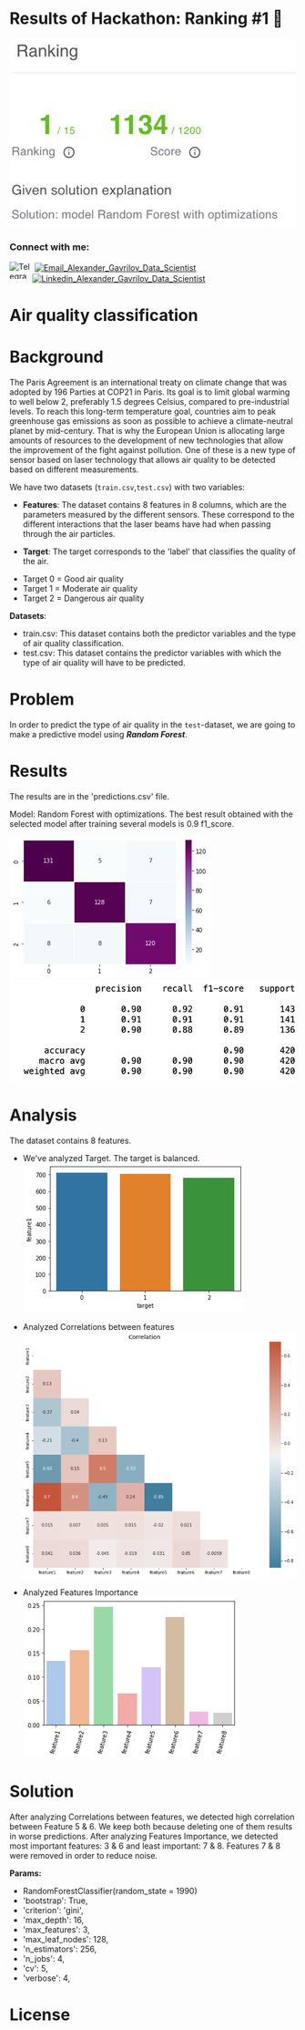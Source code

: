 # Results of Hackathon: **Ranking #1** 🥇 
![First Place](https://github.com/GVRQ/J2D_Data-Science_2022/blob/main/img/rank.png?raw=true)


<h3 style="text-align: left;" align="left">Connect with me:</h3>
<p style="text-align: left;" align="left"><a href="https://t.me/gavrilov_se" target="blank"><img style="float: left;" src="https://www.svgrepo.com/show/349527/telegram.svg" alt="Telegram_Alexander_Gavrilov_Data_Scientist" width="40" height="30" align="center" /></a>&nbsp;<a href="mailto:alexander@gavrilov.se" target="blank"><img src="https://www.clipartmax.com/png/full/91-913506_computer-icons-email-address-clip-art-icon-email-vector-png.png" alt="Email_Alexander_Gavrilov_Data_Scientist" width="30" height="30" align="center" /></a>&nbsp; <a href="https://www.linkedin.com/in/GVRQ/" target="blank"><img src="https://upload.wikimedia.org/wikipedia/commons/thumb/8/81/LinkedIn_icon.svg/72px-LinkedIn_icon.svg.png" alt="Linkedin_Alexander_Gavrilov_Data_Scientist" width="30" height="30" align="center" /></a></p>

# Air quality classification

# Background
The Paris Agreement is an international treaty on climate change that was adopted by 196 Parties at COP21 in Paris. Its goal is to limit global warming to well below 2, preferably 1.5 degrees Celsius, compared to pre-industrial levels. To reach this long-term temperature goal, countries aim to peak greenhouse gas emissions as soon as possible to achieve a climate-neutral planet by mid-century. That is why the European Union is allocating large amounts of resources to the development of new technologies that allow the improvement of the fight against pollution. One of these is a new type of sensor based on laser technology that allows air quality to be detected based on different measurements.

We have two datasets (`train.csv`,`test.csv`) with two variables:

- **Features**: The dataset contains 8 features in 8 columns, which are the parameters measured by the different sensors. These correspond to the different interactions that the laser beams have had when passing through the air particles.

- **Target**: The target corresponds to the 'label' that classifies the quality of the air.

* Target 0 = Good air quality
* Target 1 = Moderate air quality
* Target 2 = Dangerous air quality

**Datasets**:
- train.csv: This dataset contains both the predictor variables and the type of air quality classification.
- test.csv: This dataset contains the predictor variables with which the type of air quality will have to be predicted.

# Problem

In order to predict the type of air quality in the `test`-dataset, we are going to make a predictive model using ***Random Forest***.

# Results

The results are in the 'predictions.csv' file.

Model: Random Forest with optimizations.
The best result obtained with the selected model after training several models is 0.9 f1_score.

![alt text](https://github.com/GVRQ/J2D_Data-Science_2022/blob/main/img/1.png?raw=true)
![alt text](https://github.com/GVRQ/J2D_Data-Science_2022/blob/main/img/2.png?raw=true)

# Analysis

The dataset contains 8 features. 

- We've analyzed Target. The target is balanced. 
![alt text](https://github.com/GVRQ/J2D_Data-Science_2022/blob/main/img/3.png?raw=true)

- Analyzed Correlations between features
![alt text](https://github.com/GVRQ/J2D_Data-Science_2022/blob/main/img/5.png?raw=true)

- Analyzed Features Importance
![alt text](https://github.com/GVRQ/J2D_Data-Science_2022/blob/main/img/4.png?raw=true)


# Solution

After analyzing Correlations between features, we detected high correlation between Feature 5 & 6. We keep both because deleting one of them results in worse predictions. After analyzing Features Importance, we detected most important features: 3 & 6 and least important: 7 & 8. Features 7 & 8 were removed in order to reduce noise.

**Params:**
- RandomForestClassifier(random_state = 1990)
- 'bootstrap': True,
- 'criterion': 'gini',
- 'max_depth': 16,
- 'max_features': 3,
- 'max_leaf_nodes': 128,
- 'n_estimators': 256,
- 'n_jobs': 4, 
- 'cv': 5,
- 'verbose': 4,

# License
